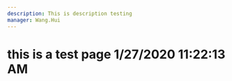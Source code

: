 ```yaml
---
description: This is description testing
manager: Wang.Hui
---
```

# this is a test page 1/27/2020 11:22:13 AM